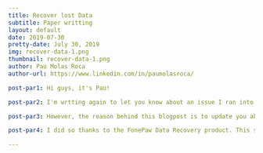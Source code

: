 ```yaml
---
title: Recover lost Data
subtitle: Paper writting
layout: default
date: 2019-07-30
pretty-date: July 30, 2019
img: recover-data-1.png
thumbnail: recover-data-1.png
author: Pau Molas Roca
author-url: https://www.linkedin.com/in/paumolasroca/

post-par1: Hi guys, it's Pau! 

post-par2: I'm wrtting again to let you know about an issue I ran into while writting the paper for the 3rd Symposium on Space Educational Activities. I will be attending the event on mid September in Leicester (UK) to present our project including the prupose, the design characteristics, the results obtained and the future plans.

post-par3: However, the reason behind this blogpost is to update you about me doing what I should have to. Do not erase your computer recicle bin they say. Well, as usual, I did, and, accidentally, inside I had part of the text I had been writting for the paper. Keeping calmed is a key for any engineer. This helped me finding the solutions and being able to recover the lost data. 

post-par4: I did so thanks to the FonePaw Data Recovery product. This software allowed me to quickly scan the lost files in my computer and fastly recover them being able to keep working on the paper with no harm at all. It features several options that allow for an easy and safe search. Before starting, the user can select where in the disk and what type of files wants to find. This allows to use the scanning time wisely. In addition, the scanning can be paused and resumed at any time, which allows for checking if the file lost has already been found or to put the search on stand by until a later moment. Undoubtly, I would highly recommend anyone who loses a file to use this software, completly worth it! Explore more features and learn about FonePaw Data Recorey program specs in its website: https://www.fonepaw.com/data-recovery/

---
```

